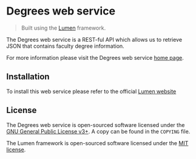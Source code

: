 # Degrees web service

> Built using the [Lumen](https://github.com/laravel/lumen) framework.

The Degrees web service is a REST-ful API which allows us to retrieve JSON that contains faculty degree information.

For more information please visit the Degrees web service [home page](https://api.metalab.csun.edu/degrees/).

## Installation

To install this web service please refer to the official [Lumen website](https://lumen.laravel.com/docs/5.5)

## License

The Degrees web service is open-sourced software licensed under the 
[GNU General Public License v3+](https://www.gnu.org/licenses/gpl.html). A copy can be found in the `COPYING` file.

The Lumen framework is open-sourced software licensed under the [MIT license](http://opensource.org/licenses/MIT).
